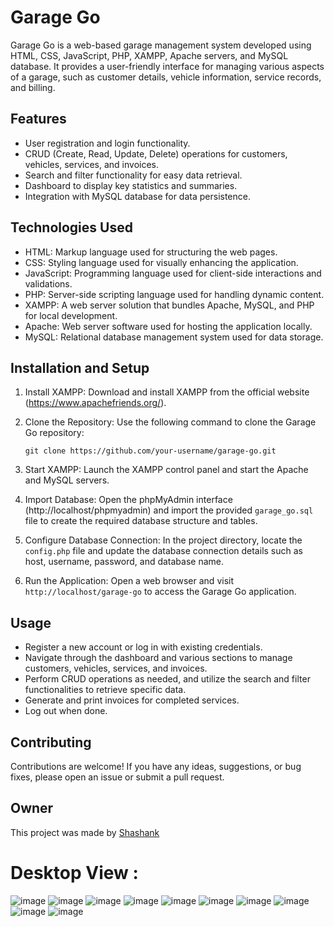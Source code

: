 # Garage Go

Garage Go is a web-based garage management system developed using HTML, CSS, JavaScript, PHP, XAMPP, Apache servers, and MySQL database. It provides a user-friendly interface for managing various aspects of a garage, such as customer details, vehicle information, service records, and billing.

## Features

- User registration and login functionality.
- CRUD (Create, Read, Update, Delete) operations for customers, vehicles, services, and invoices.
- Search and filter functionality for easy data retrieval.
- Dashboard to display key statistics and summaries.
- Integration with MySQL database for data persistence.

## Technologies Used

- HTML: Markup language used for structuring the web pages.
- CSS: Styling language used for visually enhancing the application.
- JavaScript: Programming language used for client-side interactions and validations.
- PHP: Server-side scripting language used for handling dynamic content.
- XAMPP: A web server solution that bundles Apache, MySQL, and PHP for local development.
- Apache: Web server software used for hosting the application locally.
- MySQL: Relational database management system used for data storage.

## Installation and Setup

1. Install XAMPP: Download and install XAMPP from the official website (https://www.apachefriends.org/).

2. Clone the Repository: Use the following command to clone the Garage Go repository:

   ```shell
   git clone https://github.com/your-username/garage-go.git
   ```

3. Start XAMPP: Launch the XAMPP control panel and start the Apache and MySQL servers.

4. Import Database: Open the phpMyAdmin interface (http://localhost/phpmyadmin) and import the provided `garage_go.sql` file to create the required database structure and tables.

5. Configure Database Connection: In the project directory, locate the `config.php` file and update the database connection details such as host, username, password, and database name.

6. Run the Application: Open a web browser and visit `http://localhost/garage-go` to access the Garage Go application.

## Usage

- Register a new account or log in with existing credentials.
- Navigate through the dashboard and various sections to manage customers, vehicles, services, and invoices.
- Perform CRUD operations as needed, and utilize the search and filter functionalities to retrieve specific data.
- Generate and print invoices for completed services.
- Log out when done.

## Contributing

Contributions are welcome! If you have any ideas, suggestions, or bug fixes, please open an issue or submit a pull request.

## Owner
This project was made by [Shashank](https://github.com/ARTHANUR)

# Desktop View :

![image]( https://res.cloudinary.com/dboa7dqkl/image/upload/v1683749709/Garage%20Go/Screenshot_2023-05-10_201328_d89qbo.png )
![image]( https://res.cloudinary.com/dboa7dqkl/image/upload/v1683749710/Garage%20Go/Screenshot_2023-05-11_013545_cqndoo.png )
![image]( https://res.cloudinary.com/dboa7dqkl/image/upload/v1683749710/Garage%20Go/Screenshot_2023-05-11_013622_t1qynq.png )
![image]( https://res.cloudinary.com/dboa7dqkl/image/upload/v1683749710/Garage%20Go/Screenshot_2023-05-11_013651_dag8dw.png )
![image]( https://res.cloudinary.com/dboa7dqkl/image/upload/v1683749712/Garage%20Go/Screenshot_2023-05-11_013841_n9noep.png )
![image]( https://res.cloudinary.com/dboa7dqkl/image/upload/v1683749706/Garage%20Go/Screenshot_2023-05-11_013923_udmevj.png )
![image]( https://res.cloudinary.com/dboa7dqkl/image/upload/v1683749707/Garage%20Go/Screenshot_2023-05-11_014033_pvq28x.png )
![image]( https://res.cloudinary.com/dboa7dqkl/image/upload/v1683749706/Garage%20Go/Screenshot_2023-05-11_014102_ab2uxj.png )
![image]( https://res.cloudinary.com/dboa7dqkl/image/upload/v1683749708/Garage%20Go/Screenshot_2023-05-11_014157_l7nkzv.png )
![image]( https://res.cloudinary.com/dboa7dqkl/image/upload/v1683749707/Garage%20Go/Screenshot_2023-05-11_014220_ntakts.png )

